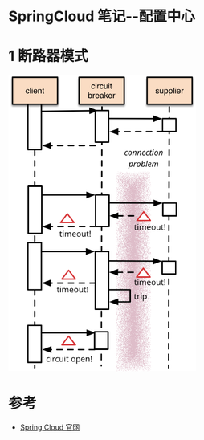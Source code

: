 SpringCloud 笔记--配置中心
====================
# 1 断路器模式



<img src=".\images\030301.png" style="zoom: 67%;" />









# 参考

- [Spring Cloud 官网](https://spring.io/projects/spring-cloud)




